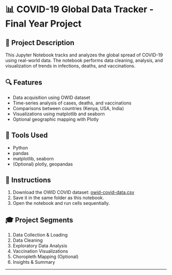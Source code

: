 
# 📊 COVID-19 Global Data Tracker - Final Year Project

## 🧾 Project Description
This Jupyter Notebook tracks and analyzes the global spread of COVID-19 using real-world data. The notebook performs data cleaning, analysis, and visualization of trends in infections, deaths, and vaccinations.

## 🔍 Features
- Data acquisition using OWID dataset
- Time-series analysis of cases, deaths, and vaccinations
- Comparisons between countries (Kenya, USA, India)
- Visualizations using matplotlib and seaborn
- Optional geographic mapping with Plotly

## 🧰 Tools Used
- Python
- pandas
- matplotlib, seaborn
- (Optional) plotly, geopandas

## 📁 Instructions
1. Download the OWID COVID dataset: [owid-covid-data.csv](https://covid.ourworldindata.org/data/owid-covid-data.csv)
2. Save it in the same folder as this notebook.
3. Open the notebook and run cells sequentially.

## 🎓 Project Segments
1. Data Collection & Loading
2. Data Cleaning
3. Exploratory Data Analysis
4. Vaccination Visualizations
5. Choropleth Mapping (Optional)
6. Insights & Summary

---
